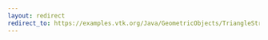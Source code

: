 ```yaml
---
layout: redirect
redirect_to: https://examples.vtk.org/Java/GeometricObjects/TriangleStrip/
---
```

